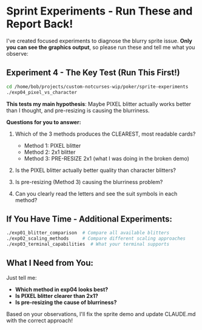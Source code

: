 # Sprint Experiments - Run These and Report Back!

I've created focused experiments to diagnose the blurry sprite issue. **Only you can see the graphics output**, so please run these and tell me what you observe:

## Experiment 4 - The Key Test (Run This First!)
```bash
cd /home/bob/projects/custom-notcurses-wip/poker/sprite-experiments
./exp04_pixel_vs_character
```

**This tests my main hypothesis**: Maybe PIXEL blitter actually works better than I thought, and pre-resizing is causing the blurriness.

**Questions for you to answer:**
1. Which of the 3 methods produces the CLEAREST, most readable cards?
   - Method 1: PIXEL blitter
   - Method 2: 2x1 blitter  
   - Method 3: PRE-RESIZE 2x1 (what I was doing in the broken demo)

2. Is the PIXEL blitter actually better quality than character blitters?
3. Is pre-resizing (Method 3) causing the blurriness problem?
4. Can you clearly read the letters and see the suit symbols in each method?

## If You Have Time - Additional Experiments:
```bash
./exp01_blitter_comparison  # Compare all available blitters
./exp02_scaling_methods     # Compare different scaling approaches  
./exp03_terminal_capabilities  # What your terminal supports
```

## What I Need from You:
Just tell me:
- **Which method in exp04 looks best?**
- **Is PIXEL blitter clearer than 2x1?**
- **Is pre-resizing the cause of blurriness?**

Based on your observations, I'll fix the sprite demo and update CLAUDE.md with the correct approach!